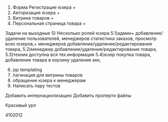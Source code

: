 1) Форма Регистрацие юзера +
2) Авторизация юзера +
3) Витрина товаров +
4) Персональная страница товара +

Задачи на выходные
5) Несколько ролей юзера
    5.1)админ+
        добавление/удаление пользователей, менеджеров
        статистика заказов,
        просмотр всех юзеров,+
        менеджеров
        добавление/удаление/редактирование товара,
    5.2)менеджер
        добавление/удаление/редактирование товара,
    5.3)техник доступна вся тех.информация
    5.4)юзер покупка товара,
        добавление товара в корзину
        удаление акк,

6) jsp templating
7) пагинация для витрины товаров
8) обращение юзера к менеджерам
9) Написать пару тестов


 Добавить интернациолизацию
 Добавить проперти файлы

 Красивый урл

4102012